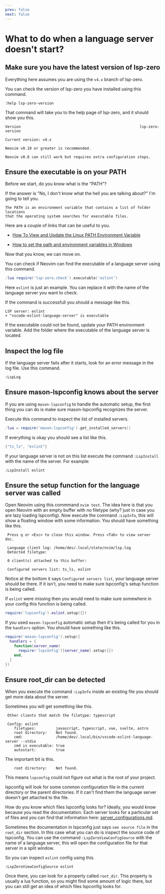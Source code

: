 ```yaml
---
prev: false
next: false
---
```


# What to do when a language server doesn't start?

## Make sure you have the latest version of lsp-zero

Everything here assumes you are using the `v4.x` branch of lsp-zero.

You can check the version of lsp-zero you have installed using this command.

```
:help lsp-zero-version
```

That command will take you to the help page of lsp-zero, and it should show you this.

```
Version                                                      lsp-zero-version

Current version: v4.x

Neovim v0.10 or greater is recommended.

Neovim v0.8 can still work but requires extra configuration steps.
```

## Ensure the executable is on your PATH

Before we start, do you know what is the "PATH"?

If the answer is "No, I don't know what the hell you are talking about?" I'm going to tell you.

```
The PATH is an environment variable that contains a list of folder locations
that the operating system searches for executable files.
```

Here are a couple of links that can be useful to you.

* [How To View and Update the Linux PATH Environment Variable](https://www.digitalocean.com/community/tutorials/how-to-view-and-update-the-linux-path-environment-variable)

* [How to set the path and environment variables in Windows](https://www.computerhope.com/issues/ch000549.htm)

Now that you know, we can move on.

You can check if Neovim can find the executable of a language server using this command.

```lua
:lua require('lsp-zero.check').executable('eslint')
```

Here `eslint` is just an example. You can replace it with the name of the language server you want to check.

If the command is successfull you should a message like this.

```
LSP server: eslint
+ "vscode-eslint-language-server" is executable
```

If the executable could not be found, update your PATH environment variable. Add the folder where the executable of the language server is located.

## Inspect the log file

If the language server fails after it starts, look for an error message in the log file. Use this command.

```vim
:LspLog
```

## Ensure mason-lspconfig knows about the server

If you are using `mason-lspconfig` to handle the automatic setup, the first thing you can do is make sure mason-lspconfig recognizes the server.

Execute this command to inspect the list of installed servers.

```lua
:lua = require('mason-lspconfig').get_installed_servers()
```

If everything is okay you should see a list like this.

```lua
{"ts_ls", "eslint"}
```

If your language server is not on this list execute the command `:LspInstall` with the name of the server. For example:

```
:LspInstall eslint
```

## Ensure the setup function for the language server was called

Open Neovim using this commmand `nvim test`. The idea here is that you open Neovim with an empty buffer with no filetype (why? just in case you are lazy loading lspconfig). Now execute the command `:LspInfo`, this will show a floating window with some information. You should have something like this.

```
 Press q or <Esc> to close this window. Press <Tab> to view server doc.
 
 Language client log: /home/dev/.local/state/nvim/lsp.log
 Detected filetype:  
 
 0 client(s) attached to this buffer: 
 
 Configured servers list: ts_ls, eslint
```

Notice at the bottom it says `Configured servers list`, your language server should be there. If it isn't, you need to make sure lspconfig's setup function is being called.

If `eslint` were missing then you would need to make sure somewhere in your config this function is being called.

```lua
require('lspconfig').eslint.setup({})
```

If you used `mason-lspconfig` automatic setup then it's being called for you in the `handlers` option. You should have something like this.

```lua
require('mason-lspconfig').setup({
  handlers = {
    function(server_name)
      require('lspconfig')[server_name].setup({})
    end,
  }
})
```

## Ensure root_dir can be detected

When you execute the command `:LspInfo` inside an existing file you should get more data about the server.

Sometimes you will get something like this.

```
 Other clients that match the filetype: typescript

 Config: eslint
 	filetypes:         javascript, typescript, vue, svelte, astro
 	root directory:    Not found.
 	cmd:               /home/dev/.local/bin/vscode-eslint-language-server --stdio
 	cmd is executable: true
 	autostart:         true
```

The important bit is this.

```
 	root directory:    Not found.
```

This means `lspconfig` could not figure out what is the root of your project.

lspconfig will look for some common configuration file in the current directory or the parent directories. If it can't find them the language server doesn't get attached to the file.

How do you know which files lspconfig looks for? Ideally, you would know because you read the documentation. Each server looks for a particular set of files and you can find that information here: [server_configurations.md](https://github.com/neovim/nvim-lspconfig/blob/master/doc/server_configurations.md).

Sometimes the documentation in lspconfig just says `see source file` in the `root_dir` section. In this case what you can do is inspect the source code of lspconfig. You can use the command `:LspZeroViewConfigSource` with the name of a language server, this will open the configuration file for that server in a split window.

So you can inspect `eslint` config using this.

```
:LspZeroViewConfigSource eslint
```

Once there, you can look for a property called `root_dir`. This property is usually a lua function, so you might find some amount of logic there, but you can still get an idea of which files lspconfig looks for.

